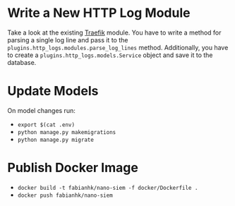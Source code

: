 # Write a New HTTP Log Module

Take a look at the existing [Traefik](../plugins/http_logs/modules/traefik.py) module.
You have to write a method for parsing a single log line and pass it to the
``plugins.http_logs.modules.parse_log_lines`` method. Additionally, you have to
create a ``plugins.http_logs.models.Service`` object and save it to the database.

# Update Models

On model changes run:
- ``export $(cat .env)``
- ``python manage.py makemigrations``
- ``python manage.py migrate``

# Publish Docker Image

- ``docker build -t fabianhk/nano-siem -f docker/Dockerfile .``
- ``docker push fabianhk/nano-siem``
